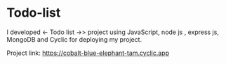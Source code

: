 # Todo-list

I developed <- Todo list ->> project using JavaScript, node js , express js, MongoDB and Cyclic for deploying my project.

Project link: https://cobalt-blue-elephant-tam.cyclic.app
